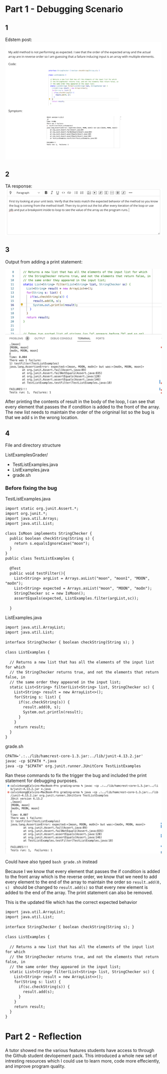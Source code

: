 # Part 1 - Debugging Scenario

## 1
Edstem post: 
![Image](P1.png)


## 2
TA response:
![Image](P2.png)

## 3
Output from adding a print statement:

![Image](P3.png)

After printing the contents of result in the body of the loop, I can see that every element that passes the if condition is added to the front of the array. The new list needs to maintain the order of the origninal list so the bug is that we add s in the wrong location. 

## 4

File and directory structure

ListExamplesGrader/
  - TestListExamples.java
  - ListExamples.java
  - grade.sh

### Before fixing the bug
TestListExamples.java
```
import static org.junit.Assert.*;
import org.junit.*;
import java.util.Arrays;
import java.util.List;

class IsMoon implements StringChecker {
  public boolean checkString(String s) {
    return s.equalsIgnoreCase("moon");
  }
}
public class TestListExamples {

  @Test
  public void testFilter(){
    List<String> argList = Arrays.asList("moon", "moon1", "MOON", "moOn");
    List<String> expected = Arrays.asList("moon", "MOON", "moOn");
    StringChecker sc = new IsMoon();
    assertEquals(expected, ListExamples.filter(argList,sc));

  }
```
ListExamples.java
```
import java.util.ArrayList;
import java.util.List;

interface StringChecker { boolean checkString(String s); }

class ListExamples {

  // Returns a new list that has all the elements of the input list for which
  // the StringChecker returns true, and not the elements that return false, in
  // the same order they appeared in the input list;
  static List<String> filter(List<String> list, StringChecker sc) {
    List<String> result = new ArrayList<>();
    for(String s: list) {
      if(sc.checkString(s)) {
        result.add(0, s);
        System.out.println(result);
      }
    }
    return result;
  }
}
```
grade.sh
```
CPATH='.:../lib/hamcrest-core-1.3.jar:../lib/junit-4.13.2.jar'
javac -cp $CPATH *.java
java -cp "$CPATH" org.junit.runner.JUnitCore TestListExamples
```
Ran these commands to fix the trigger the bug and included the print statement for debugging purposes.
![Image](P4.png)

Could have also typed ```bash grade.sh``` instead

Because I we know that every element that passes the if condition is added to the front array which is the reverse order, we know that we need to add every element to the end of the array to maintain the order so ```result.add(0, s) ``` should be changed to ```result.add(s)``` so that every new element is added to the end of the array. The print statement can also be removed.

This is the updated file which has the correct expected behavior
```
import java.util.ArrayList;
import java.util.List;

interface StringChecker { boolean checkString(String s); }

class ListExamples {

  // Returns a new list that has all the elements of the input list for which
  // the StringChecker returns true, and not the elements that return false, in
  // the same order they appeared in the input list;
  static List<String> filter(List<String> list, StringChecker sc) {
    List<String> result = new ArrayList<>();
    for(String s: list) {
      if(sc.checkString(s)) {
        result.add(s);
      }
    }
    return result;
  }
}
```

# Part 2 - Reflection

A tutor showed me the various features students have access to through the Github student devlopement pack. This introduced a whole new set of intresting resources which I could use to learn more, code more effeciently, and improve program quality. 
